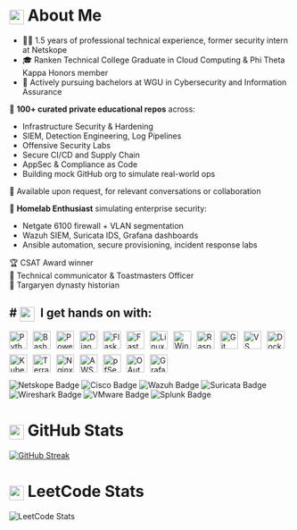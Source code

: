 # <img src="https://www.gstatic.com/android/keyboard/emojikitchen/20240530/u1f409/u1f409_u1f525.png?fbx" width="26" height="26" style="vertical-align: middle;" alt="red dragon"/> About Me

- 👷‍♂️ 1.5 years of professional technical experience, former security intern at Netskope
- 🎓 Ranken Technical College Graduate in Cloud Computing & Phi Theta Kappa Honors member
- 🦉 Actively pursuing bachelors at WGU in Cybersecurity and Information Assurance
  
🔐 **100+ curated private educational repos** across:
- Infrastructure Security & Hardening
- SIEM, Detection Engineering, Log Pipelines
- Offensive Security Labs
- Secure CI/CD and Supply Chain
- AppSec & Compliance as Code
- Building mock GitHub org to simulate real-world ops

📂 Available upon request, for relevant conversations or collaboration 

🧱 **Homelab Enthusiast** simulating enterprise security:
- Netgate 6100 firewall + VLAN segmentation
- Wazuh SIEM, Suricata IDS, Grafana dashboards
- Ansible automation, secure provisioning, incident response labs

🏆 CSAT Award winner  
🎤 Technical communicator & Toastmasters Officer  
📜 Targaryen dynasty historian

<h2>
# <img src="https://www.gstatic.com/android/keyboard/emojikitchen/20240530/u1f4bb/u1f4bb_u1f30c.png?fbx" width="26" height="26" style="vertical-align: middle; margin-right: 6px;" alt="magic laptop"/> 
  I get hands on with:
</h2>

<div style="display: flex; flex-wrap: wrap; align-items: center; gap: 10px;">

  <img src="https://cdn.jsdelivr.net/gh/devicons/devicon@latest/icons/python/python-original.svg" alt="Python Icon" height="32">
  <img src="https://cdn.jsdelivr.net/gh/devicons/devicon@latest/icons/bash/bash-original.svg" alt="Bash Icon" height="32">
  <img src="https://cdn.jsdelivr.net/gh/devicons/devicon@latest/icons/powershell/powershell-original.svg" alt="PowerShell Icon" height="32">
  <img src="https://cdn.jsdelivr.net/gh/devicons/devicon@latest/icons/django/django-plain.svg" alt="Django Icon" height="32">
  <img src="https://cdn.jsdelivr.net/gh/devicons/devicon@latest/icons/flask/flask-original.svg" alt="Flask Icon" height="32">
  <img src="https://cdn.jsdelivr.net/gh/devicons/devicon@latest/icons/fastapi/fastapi-original.svg" alt="FastAPI Icon" height="32">
  <img src="https://cdn.jsdelivr.net/gh/devicons/devicon@latest/icons/linux/linux-original.svg" alt="Linux Icon" height="32">
  <img src="https://cdn.jsdelivr.net/gh/devicons/devicon@latest/icons/windows11/windows11-original-wordmark.svg" alt="Windows 11 Icon" height="32">
  <img src="https://cdn.jsdelivr.net/gh/devicons/devicon@latest/icons/raspberrypi/raspberrypi-original.svg" alt="Raspberry Pi Icon" height="32">
  <img src="https://cdn.jsdelivr.net/gh/devicons/devicon@latest/icons/git/git-original.svg" alt="Git Icon" height="32">
  <img src="https://cdn.jsdelivr.net/gh/devicons/devicon@latest/icons/vscode/vscode-original.svg" alt="VS Code Icon" height="32">
  <img src="https://cdn.jsdelivr.net/gh/devicons/devicon@latest/icons/docker/docker-original-wordmark.svg" alt="Docker Icon" height="32">
  <img src="https://cdn.jsdelivr.net/gh/devicons/devicon@latest/icons/kubernetes/kubernetes-original.svg" alt="Kubernetes Icon" height="32">
  <img src="https://cdn.jsdelivr.net/gh/devicons/devicon@latest/icons/terraform/terraform-original.svg" alt="Terraform Icon" height="32">
  <img src="https://cdn.jsdelivr.net/gh/devicons/devicon@latest/icons/nginx/nginx-original.svg" alt="Nginx Icon" height="32">
  <img src="https://cdn.jsdelivr.net/gh/devicons/devicon@latest/icons/amazonwebservices/amazonwebservices-original-wordmark.svg" alt="AWS Icon" height="32">
  <img src="https://cdn.jsdelivr.net/gh/devicons/devicon@latest/icons/pfsense/pfsense-original.svg" alt="pfSense Icon" height="32">
  <img src="https://cdn.jsdelivr.net/gh/devicons/devicon@latest/icons/oauth/oauth-original.svg" alt="OAuth Icon" height="32">
  <img src="https://cdn.jsdelivr.net/gh/devicons/devicon@latest/icons/grafana/grafana-original-wordmark.svg" alt="Grafana Icon" height="32">

</div>

<img src="https://img.shields.io/badge/Netskope-SASE%20Firewall-orange?style=flat-square" alt="Netskope Badge" /> <img src="https://img.shields.io/badge/Cisco-Network%20Security-0c76e2?style=flat-square" alt="Cisco Badge" /> <img src="https://img.shields.io/badge/Wazuh-SIEM%20+%20XDR-005f99?style=flat-square" alt="Wazuh Badge" /> <img src="https://img.shields.io/badge/Suricata-Intrusion%20Detection-orange?style=flat-square" alt="Suricata Badge" /> <img src="https://img.shields.io/badge/Wireshark-Network%20Analyzer-0e6ba8?style=flat-square" alt="Wireshark Badge" /> <img src="https://img.shields.io/badge/VMware-Virtualization-607078?style=flat-square" alt="VMware Badge" /> <img src="https://img.shields.io/badge/Splunk-%20Monitoring-ffc0cb?style=flat-square" alt="Splunk Badge" />

# <img src="https://www.gstatic.com/android/keyboard/emojikitchen/20231113/u1f4a1/u1f4a1_u1f451.png?fbx" width="26" height="26" style="vertical-align: middle;" alt="visionary idea emoji"/> GitHub Stats
<a href="https://git.io/streak-stats"> <img src="https://streak-stats.demolab.com?user=wehr-to&theme=blood-dark&border_radius=5" alt="GitHub Streak" /></a> 

# <img src="https://www.gstatic.com/android/keyboard/emojikitchen/20220506/u1f52e/u1f52e_u1fa90.png?fbx" width="26" height="26" style="vertical-align: middle;" alt="crystal ball with trans flag"/> LeetCode Stats
![LeetCode Stats](https://leetcard.jacoblin.cool/wehrto?theme=catppuccinMocha&font=Noto%20Sans%20Limbu)


